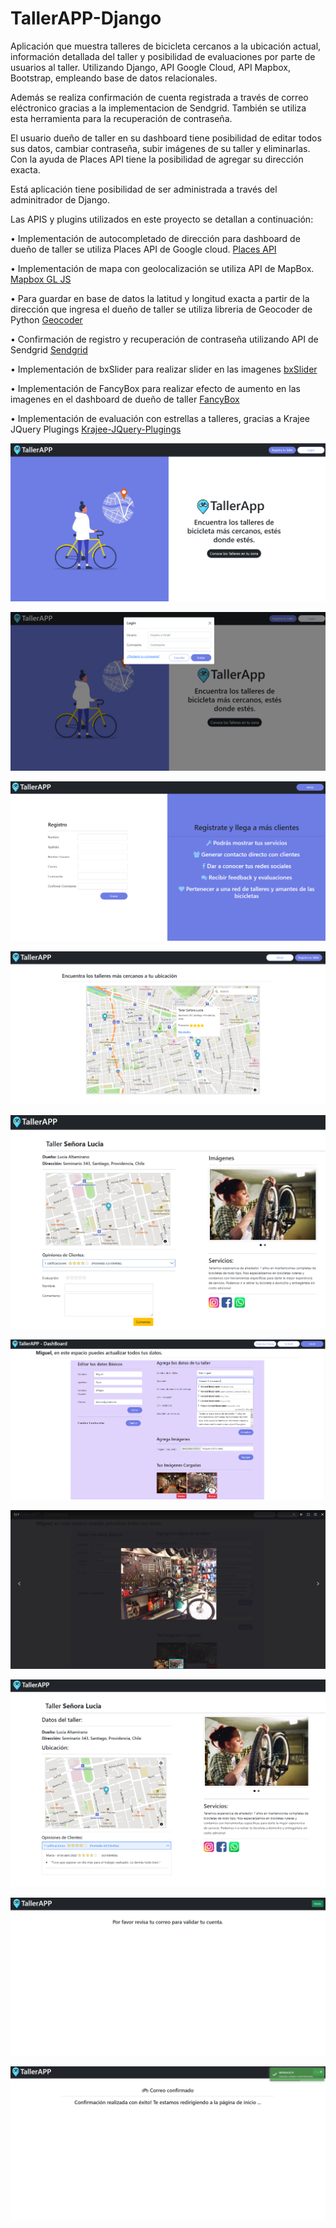 # TallerAPP-Django

Aplicación que muestra talleres de bicicleta cercanos a la ubicación actual, información detallada del taller y posibilidad de evaluaciones por parte de usuarios al taller. Utilizando Django, API Google Cloud, API Mapbox, Bootstrap, empleando base de datos relacionales.

Además se realiza confirmación de cuenta registrada a través de correo eléctronico gracias a la implementacion de Sendgrid. También se utiliza esta herramienta para la recuperación de contraseña.

El usuario dueño de taller en su dashboard tiene posibilidad de editar todos sus datos, cambiar contraseña, subir imágenes de su taller y eliminarlas. Con la ayuda de Places API tiene la posibilidad de agregar su dirección exacta.

Está aplicación tiene posibilidad de ser administrada a través del adminitrador de Django.

Las APIS y plugins utilizados en este proyecto se detallan a continuación:

• Implementación de autocompletado de dirección para dashboard de dueño de taller se utiliza Places API de Google cloud. [Places API](https://developers.google.com/maps/documentation/places/web-service)

• Implementación de mapa con geolocalización se utiliza API de MapBox. [Mapbox GL JS](https://docs.mapbox.com/mapbox-gl-js/guides/)

• Para guardar en base de datos la latitud y longitud exacta a partir de la dirección que ingresa el dueño de taller se utiliza libreria de Geocoder de Python [Geocoder](https://geocoder.readthedocs.io/)

• Confirmación de registro y recuperación de contraseña utilizando API de Sendgrid [Sendgrid](https://docs.sendgrid.com/for-developers)

• Implementación de bxSlider para realizar slider en las imagenes [bxSlider](https://bxslider.com/)

• Implementación de FancyBox para realizar efecto de aumento en las imagenes en el dashboard de dueño de taller [FancyBox](https://fancyapps.com/docs/ui/quick-start)

• Implementación de evaluación con estrellas a talleres, gracias a Krajee JQuery Plugings [Krajee-JQuery-Plugings](https://github.com/kartik-v/bootstrap-star-rating)


![Screenshot](TallerAPP-screenshots/screenshot01.PNG)

![Screenshot](TallerAPP-screenshots/screenshot02.PNG)

![Screenshot](TallerAPP-screenshots/screenshot03.PNG)

![Screenshot](TallerAPP-screenshots/screenshot04.PNG)

![Screenshot](TallerAPP-screenshots/screenshot05.PNG)

![Screenshot](TallerAPP-screenshots/screenshot06.PNG)

![Screenshot](TallerAPP-screenshots/screenshot07.PNG)

![Screenshot](TallerAPP-screenshots/screenshot08.PNG)

![Screenshot](TallerAPP-screenshots/screenshot09.PNG)

![Screenshot](TallerAPP-screenshots/screenshot10.PNG)
